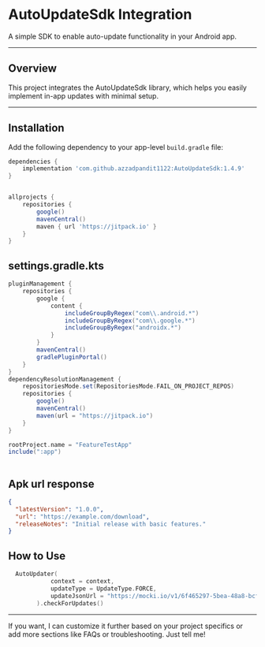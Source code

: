 # AutoUpdateSdk Integration

A simple SDK to enable auto-update functionality in your Android app.

---

## Overview

This project integrates the AutoUpdateSdk library, which helps you easily implement in-app updates with minimal setup.

---

## Installation

Add the following dependency to your app-level `build.gradle` file:

```gradle
dependencies {
    implementation 'com.github.azzadpandit1122:AutoUpdateSdk:1.4.9'
}


allprojects {
    repositories {
        google()
        mavenCentral()
        maven { url 'https://jitpack.io' }
    }
}

```
## settings.gradle.kts
```gradle
pluginManagement {
    repositories {
        google {
            content {
                includeGroupByRegex("com\\.android.*")
                includeGroupByRegex("com\\.google.*")
                includeGroupByRegex("androidx.*")
            }
        }
        mavenCentral()
        gradlePluginPortal()
    }
}
dependencyResolutionManagement {
    repositoriesMode.set(RepositoriesMode.FAIL_ON_PROJECT_REPOS)
    repositories {
        google()
        mavenCentral()
        maven(url = "https://jitpack.io")
    }
}

rootProject.name = "FeatureTestApp"
include(":app")
 
```
## Apk url response
```json
{
  "latestVersion": "1.0.0",
  "url": "https://example.com/download",
  "releaseNotes": "Initial release with basic features."
}

```
## How to Use
```kotlin
  AutoUpdater(
            context = context,
            updateType = UpdateType.FORCE,
            updateJsonUrl = "https://mocki.io/v1/6f465297-5bea-48a8-bcf7-3f1ab449a7fb"
        ).checkForUpdates()
```

---

If you want, I can customize it further based on your project specifics or add more sections like FAQs or troubleshooting. Just tell me!

